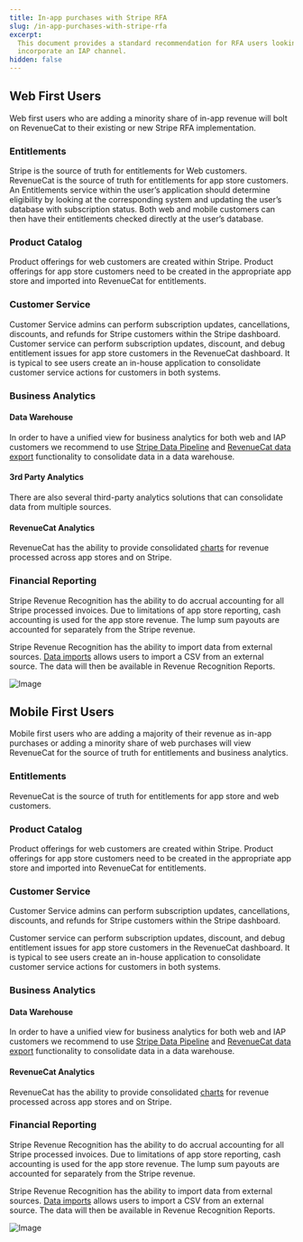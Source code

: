```yaml
---
title: In-app purchases with Stripe RFA
slug: /in-app-purchases-with-stripe-rfa
excerpt:
  This document provides a standard recommendation for RFA users looking to
  incorporate an IAP channel.
hidden: false
---
```


## Web First Users

Web first users who are adding a minority share of in-app revenue will bolt on RevenueCat to their existing or new Stripe RFA implementation.

### Entitlements

Stripe is the source of truth for entitlements for Web customers. RevenueCat is the source of truth for entitlements for app store customers. An Entitlements service within the user’s application should determine eligibility by looking at the corresponding system and updating the user’s database with subscription status. Both web and mobile customers can then have their entitlements checked directly at the user’s database.

### Product Catalog

Product offerings for web customers are created within Stripe. Product offerings for app store customers need to be created in the appropriate app store and imported into RevenueCat for entitlements.

### Customer Service

Customer Service admins can perform subscription updates, cancellations, discounts, and refunds for Stripe customers within the Stripe dashboard. Customer service can perform subscription updates, discount, and debug entitlement issues for app store customers in the RevenueCat dashboard. It is typical to see users create an in-house application to consolidate customer service actions for customers in both systems.

### Business Analytics

#### Data Warehouse

In order to have a unified view for business analytics for both web and IAP customers we recommend to use [Stripe Data Pipeline](https://stripe.com/data-pipeline) and [RevenueCat data export](/integrations/scheduled-data-exports) functionality to consolidate data in a data warehouse.

#### 3rd Party Analytics

There are also several third-party analytics solutions that can consolidate data from multiple sources.

#### RevenueCat Analytics

RevenueCat has the ability to provide consolidated [charts](/dashboard-and-metrics/charts) for revenue processed across app stores and on Stripe.

### Financial Reporting

Stripe Revenue Recognition has the ability to do accrual accounting for all Stripe processed invoices. Due to limitations of app store reporting, cash accounting is used for the app store revenue. The lump sum payouts are accounted for separately from the Stripe revenue.

Stripe Revenue Recognition has the ability to import data from external sources. [Data imports](https://stripe.com/docs/revenue-recognition/data-import) allows users to import a CSV from an external source. The data will then be available in Revenue Recognition Reports.

![Image](https://files.readme.io/7fd1cb2-stripe_rfa_1.png)

## Mobile First Users

Mobile first users who are adding a majority of their revenue as in-app purchases or adding a minority share of web purchases will view RevenueCat for the source of truth for entitlements and business analytics.

### Entitlements

RevenueCat is the source of truth for entitlements for app store and web customers.

### Product Catalog

Product offerings for web customers are created within Stripe. Product offerings for app store customers need to be created in the appropriate app store and imported into RevenueCat for entitlements.

### Customer Service

Customer Service admins can perform subscription updates, cancellations, discounts, and refunds for Stripe customers within the Stripe dashboard.

Customer service can perform subscription updates, discount, and debug entitlement issues for app store customers in the RevenueCat dashboard. It is typical to see users create an in-house application to consolidate customer service actions for customers in both systems.

### Business Analytics

#### Data Warehouse

In order to have a unified view for business analytics for both web and IAP customers we recommend to use [Stripe Data Pipeline](https://stripe.com/data-pipeline) and [RevenueCat data export](/integrations/scheduled-data-exports) functionality to consolidate data in a data warehouse.

#### RevenueCat Analytics

RevenueCat has the ability to provide consolidated [charts](/dashboard-and-metrics/charts) for revenue processed across app stores and on Stripe.

### Financial Reporting

Stripe Revenue Recognition has the ability to do accrual accounting for all Stripe processed invoices. Due to limitations of app store reporting, cash accounting is used for the app store revenue. The lump sum payouts are accounted for separately from the Stripe revenue.

Stripe Revenue Recognition has the ability to import data from external sources. [Data imports](https://stripe.com/docs/revenue-recognition/data-import) allows users to import a CSV from an external source. The data will then be available in Revenue Recognition Reports.

![Image](https://files.readme.io/c6fb4f4-stripe_rfa_2.png)
